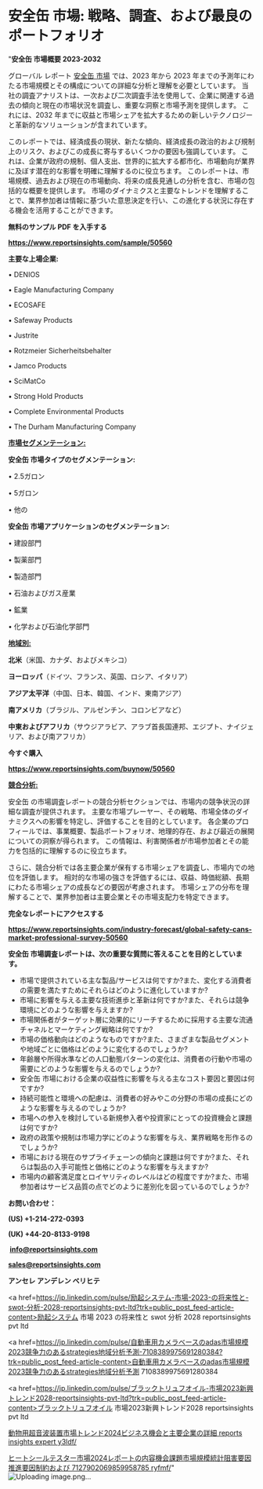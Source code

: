 # 安全缶 市場: 戦略、調査、および最良のポートフォリオ

"<strong>安全缶 市場概要 2023-2032</strong>

グローバル レポート <a href=https://www.reportsinsights.com/sample/50560>安全缶 市場</a> では、2023 年から 2023 年までの予測年にわたる市場規模とその構成についての詳細な分析と理解を必要としています。 当社の調査アナリストは、一次および二次調査手法を使用して、企業に関連する過去の傾向と現在の市場状況を調査し、重要な洞察と市場予測を提供します。 これには、2032 年までに収益と市場シェアを拡大​​するための新しいテクノロジーと革新的なソリューションが含まれています。

このレポートでは、経済成長の現状、新たな傾向、経済成長の政治的および規制上のリスク、およびこの成長に寄与するいくつかの要因も強調しています。 これは、企業が政府の規制、個人支出、世界的に拡大する都市化、市場動向が業界に及ぼす潜在的な影響を明確に理解するのに役立ちます。 このレポートは、市場規模、過去および現在の市場動向、将来の成長見通しの分析を含む、市場の包括的な概要を提供します。 市場のダイナミクスと主要なトレンドを理解することで、業界参加者は情報に基づいた意思決定を行い、この進化する状況に存在する機会を活用することができます。

<strong><b>無料のサンプル PDF を入手する</b></strong>

<a href=https://www.reportsinsights.com/sample/50560><strong><u>https://www.reportsinsights.com/sample/50560</u></strong></a>

<strong>主要な上場企業:</strong>

• DENIOS

• Eagle Manufacturing Company

• ECOSAFE

• Safeway Products

• Justrite

• Rotzmeier Sicherheitsbehalter

• Jamco Products

• SciMatCo

• Strong Hold Products

• Complete Environmental Products

• The Durham Manufacturing Company

<strong><u>市場セグメンテーション</u></strong><strong><u>:</u></strong>

<strong>安全缶 市場タイプのセグメンテーション:</strong>

• 2.5ガロン

• 5ガロン

• 他の

<strong>安全缶 市場アプリケーションのセグメンテーション:</strong>

• 建設部門

• 製薬部門

• 製造部門

• 石油およびガス産業

• 鉱業

• 化学および石油化学部門

<strong><u>地域別</u></strong><strong><u>:</u></strong>

<strong>北米</strong>（米国、カナダ、およびメキシコ）

<strong>ヨーロッパ</strong>（ドイツ、フランス、英国、ロシア、イタリア）

<strong>アジア太平洋</strong>（中国、日本、韓国、インド、東南アジア）

<strong>南アメリカ</strong>（ブラジル、アルゼンチン、コロンビアなど）

<strong>中東およびアフリカ</strong>（サウジアラビア、アラブ首長国連邦、エジプト、ナイジェリア、および南アフリカ）

<strong>今すぐ購入</strong>

<a href=https://www.reportsinsights.com/buynow/50560><strong><u>https://www.reportsinsights.com/buynow/50560</u></strong></a>

<strong><u>競合分析:</u></strong>

安全缶 の市場調査レポートの競合分析セクションでは、市場内の競争状況の詳細な調査が提供されます。 主要な市場プレーヤー、その戦略、市場全体のダイナミクスへの影響を特定し、評価することを目的としています。 各企業のプロフィールでは、事業概要、製品ポートフォリオ、地理的存在、および最近の展開についての洞察が得られます。 この情報は、利害関係者が市場参加者とその能力を包括的に理解するのに役立ちます。

さらに、競合分析では各主要企業が保有する市場シェアを調査し、市場内での地位を評価します。 相対的な市場の強さを評価するには、収益、時価総額、長期にわたる市場シェアの成長などの要因が考慮されます。 市場シェアの分布を理解することで、業界参加者は主要企業とその市場支配力を特定できます。

<strong>完全なレポートにアクセスする</strong>

<a href=https://www.reportsinsights.com/industry-forecast/global-safety-cans-market-professional-survey-50560><strong><u><b>https://www.reportsinsights.com/industry-forecast/global-safety-cans-market-professional-survey-50560</b></u></strong></a>

<strong><b>安全缶 市場調査レポートは、次の重要な質問に答えることを目的としています。</b></strong>
<ul>
  <li>市場で提供されている主な製品/サービスは何ですか?また、変化する消費者の需要を満たすためにそれらはどのように進化していますか?</li>
  <li>市場に影響を与える主要な技術進歩と革新は何ですか?また、それらは競争環境にどのような影響を与えますか?</li>
  <li>市場関係者がターゲット層に効果的にリーチするために採用する主要な流通チャネルとマーケティング戦略は何ですか?</li>
  <li>市場の価格動向はどのようなものですか?また、さまざまな製品セグメントや地域ごとに価格はどのように変化するのでしょうか?</li>
  <li>年齢層や所得水準などの人口動態パターンの変化は、消費者の行動や市場の需要にどのような影響を与えるのでしょうか?</li>
  <li>安全缶 市場における企業の収益性に影響を与える主なコスト要因と要因は何ですか?</li>
  <li>持続可能性と環境への配慮は、消費者の好みやこの分野の市場の成長にどのような影響を与えるのでしょうか?</li>
  <li>市場への参入を検討している新規参入者や投資家にとっての投資機会と課題は何ですか?</li>
  <li>政府の政策や規制は市場力学にどのような影響を与え、業界戦略を形作るのでしょうか?</li>
  <li>市場における現在のサプライチェーンの傾向と課題は何ですか?また、それらは製品の入手可能性と価格にどのような影響を与えますか?</li>
  <li>市場内の顧客満足度とロイヤリティのレベルはどの程度ですか?また、市場参加者はサービス品質の点でどのように差別化を図っているのでしょうか?</li>
</ul>
<strong>お問い合わせ：</strong>

<strong>(US) +1-214-272-0393</strong>

<strong>(UK) +44-20-8133-9198</strong>

<strong> </strong><a href=info@reportsinsights.com><strong><u>info@reportsinsights.com</u></strong></a>

<a href=sales@reportsinsights.com><strong><u>sales@reportsinsights.com</u></strong></a>

<strong>アンセレ アンデレン ベリヒテ</strong>

<a href=https://jp.linkedin.com/pulse/励起システム-市場-2023-の将来性と-swot-分析-2028-reportsinsights-pvt-ltd?trk=public_post_feed-article-content>励起システム 市場 2023 の将来性と swot 分析 2028 reportsinsights pvt ltd</a>

<a href=https://jp.linkedin.com/pulse/自動車用カメラベースのadas市場規模2023競争力のあるstrategies地域分析予測-7108389975691280384?trk=public_post_feed-article-content>自動車用カメラベースのadas市場規模2023競争力のあるstrategies地域分析予測 7108389975691280384</a>

<a href=https://jp.linkedin.com/pulse/ブラックトリュフオイル-市場2023新興トレンド2028-reportsinsights-pvt-ltd?trk=public_post_feed-article-content>ブラックトリュフオイル 市場2023新興トレンド2028 reportsinsights pvt ltd</a>

<a href=https://www.linkedin.com/pulse/動物用超音波装置市場トレンド2024ビジネス機会と主要企業の詳細-reports-insights-expert-y3ldf/>動物用超音波装置市場トレンド2024ビジネス機会と主要企業の詳細 reports insights expert y3ldf/</a>

<a href=https://www.linkedin.com/pulse/ヒートシールテスター市場2024レポートの内容機会課題市場規模統計阻害要因推進要因制約および-7127902069859958785-ryfmf/>ヒートシールテスター市場2024レポートの内容機会課題市場規模統計阻害要因推進要因制約および 7127902069859958785 ryfmf/</a>"
![Uploading image.png…]()
